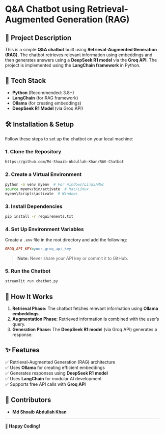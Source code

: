 # Q&A Chatbot using Retrieval-Augmented Generation (RAG)

## 📌 Project Description

This is a simple **Q&A chatbot** built using **Retrieval-Augmented Generation (RAG)**. The chatbot retrieves relevant information using embeddings and then generates answers using a **DeepSeek R1 model** via the **Groq API**. The project is implemented using the **LangChain framework** in Python.

## 🚀 Tech Stack

- **Python** (Recommended: 3.8+)
- **LangChain** (for RAG framework)
- **Ollama** (for creating embeddings)
- **DeepSeek R1 Model** (via Groq API)

## 🛠 Installation & Setup

Follow these steps to set up the chatbot on your local machine:

### **1. Clone the Repository**

```bash
https://github.com/Md-Shoaib-Abdullah-Khan/RAG-Chatbot
```

### **2. Create a Virtual Environment**

```bash
python -m venv myenv  # For Windows/Linux/Mac
source myenv/bin/activate  # Mac/Linux
myenv\Scripts\activate  # Windows
```

### **3. Install Dependencies**

```bash
pip install -r requirements.txt
```

### **4. Set Up Environment Variables**

Create a `.env` file in the root directory and add the following:

```ini
GROQ_API_KEY=your_groq_api_key
```

> **Note:** Never share your API key or commit it to GitHub.

### **5. Run the Chatbot**

```bash
streamlit run chatbot.py
```

## 📖 How It Works

1. **Retrieval Phase:** The chatbot fetches relevant information using **Ollama embeddings**.
2. **Augmentation Phase:** Retrieved information is combined with the user’s query.
3. **Generation Phase:** The **DeepSeek R1 model** (via Groq API) generates a response.

## ✨ Features

✅ Retrieval-Augmented Generation (RAG) architecture\
✅ Uses **Ollama** for creating efficient embeddings\
✅ Generates responses using **DeepSeek R1 model**\
✅ Uses **LangChain** for modular AI development\
✅ Supports free API calls with **Groq API**

## 🤝 Contributors

- **Md Shoaib Abdullah Khan**&#x20;

---

**🚀 Happy Coding!**
